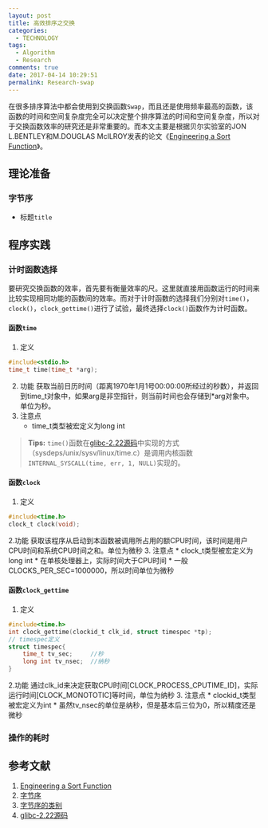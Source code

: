 ```yaml
---
layout: post
title: 高效排序之交换
categories:
  - TECHNOLOGY
tags:
  - Algorithm
  - Research
comments: true
date: 2017-04-14 10:29:51
permalink: Research-swap
---
```


在很多排序算法中都会使用到交换函数`Swap`，而且还是使用频率最高的函数，该函数的时间和空间复杂度完全可以决定整个排序算法的时间和空间复杂度，所以对于交换函数效率的研究还是非常重要的。而本文主要是根据贝尔实验室的JON L.BENTLEY和M.DOUGLAS McILROY发表的论文《[Engineering a Sort Function][EngiSortFunc]》。
<!-- more -->

## 理论准备
### 字节序
* 标题`title`


## 程序实践
### 计时函数选择
要研究交换函数的效率，首先要有衡量效率的尺。这里就直接用函数运行的时间来比较实现相同功能的函数间的效率。而对于计时函数的选择我们分别对`time()`，`clock()`，`clock_gettime()`进行了试验，最终选择`clock()`函数作为计时函数。
#### 函数`time`
1. 定义
```c
#include<stdio.h>
time_t time(time_t *arg);
```
2. 功能
获取当前日历时间（距离1970年1月1号00:00:00所经过的秒数），并返回到time_t对象中，如果arg是非空指针，则当前时间也会存储到*arg对象中。单位为秒。
3. 注意点
	* time_t类型被宏定义为long int
> **Tips:**
> `time()`函数在[glibc-2.22源码][glibc-2.22]中实现的方式（sysdeps/unix/sysv/linux/time.c）是调用内核函数`INTERNAL_SYSCALL(time, err, 1, NULL)`实现的。

#### 函数`clock`
1. 定义
```c 
#include<time.h>
clock_t clock(void);
```
2.功能
获取该程序从启动到本函数被调用所占用的额CPU时间，该时间是用户CPU时间和系统CPU时间之和。单位为微秒
3. 注意点
	* clock_t类型被宏定义为long int
	* 在单核处理器上，实际时间大于CPU时间
	* 一般CLOCKS_PER_SEC=1000000，所以时间单位为微秒

#### 函数`clock_gettime`
1. 定义
```c 
#include<time.h>
int clock_gettime(clockid_t clk_id, struct timespec *tp);
// timespec定义
struct timespec{
	time_t tv_sec;     //秒
	long int tv_nsec;  //纳秒
}
```
2.功能
通过clk_id来决定获取CPU时间[CLOCK_PROCESS_CPUTIME_ID]，实际运行时间[CLOCK_MONOTOTIC]等时间，单位为纳秒
3. 注意点
	* clockid_t类型被宏定义为int
	* 虽然tv_nsec的单位是纳秒，但是基本后三位为0，所以精度还是微秒

### 操作的耗时




## 参考文献
1. [Engineering a Sort Function][EngiSortFunc]
1. [字节序][endianness]
2. [字节序的类别][Types of endianness]
2. [glibc-2.22源码][glibc-2.22]

[EngiSortFunc]: http://cs.fit.edu/~pkc/classes/writing/samples/bentley93engineering.pdf
[endianness]: https://zh.wikipedia.org/wiki/%E5%AD%97%E8%8A%82%E5%BA%8F
[Types of endianness]: http://stackoverflow.com/questions/21449/types-of-endianness
[glibc-2.22]: http://ftp.gnu.org/gnu/libc/glibc-2.22.tar.xz

